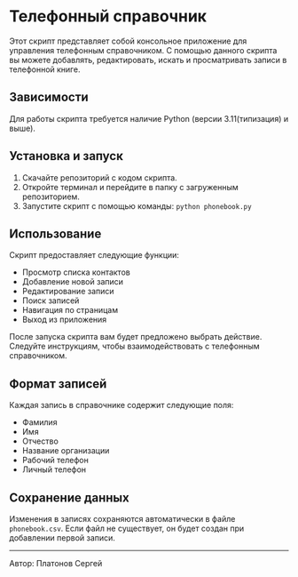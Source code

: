 # Телефонный справочник

Этот скрипт представляет собой консольное приложение для управления телефонным справочником. С помощью данного скрипта вы можете добавлять, редактировать, искать и просматривать записи в телефонной книге.

## Зависимости

Для работы скрипта требуется наличие Python (версии 3.11(типизация) и выше).

## Установка и запуск

1. Скачайте репозиторий с кодом скрипта.
2. Откройте терминал и перейдите в папку с загруженным репозиторием.
3. Запустите скрипт с помощью команды: `python phonebook.py`

## Использование

Скрипт предоставляет следующие функции:

- Просмотр списка контактов
- Добавление новой записи
- Редактирование записи
- Поиск записей
- Навигация по страницам
- Выход из приложения

После запуска скрипта вам будет предложено выбрать действие. Следуйте инструкциям, чтобы взаимодействовать с телефонным справочником.

## Формат записей

Каждая запись в справочнике содержит следующие поля:

- Фамилия
- Имя
- Отчество
- Название организации
- Рабочий телефон
- Личный телефон

## Сохранение данных

Изменения в записях сохраняются автоматически в файле `phonebook.csv`. Если файл не существует, он будет создан при добавлении первой записи.

---

Автор: Платонов Сергей